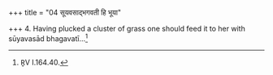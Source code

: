 +++
title = "04 सूयवसाद्भगवती हि भूया"

+++
4. Having plucked a cluster of grass one should feed it to her with sūyavasād bhagavatī...[^1]  


[^1]: R̥V I.164.40.
